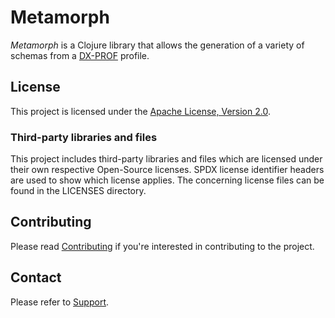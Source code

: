 <!--
SPDX-FileCopyrightText: 2022 Alliander N.V.

SPDX-License-Identifier: Apache-2.0
-->

Metamorph
=========

_Metamorph_ is a Clojure library that allows the generation of a variety of schemas from a [DX-PROF](https://www.w3.org/TR/dx-prof/) profile.

## License
This project is licensed under the [Apache License, Version 2.0](LICENSE).

### Third-party libraries and files
This project includes third-party libraries and files which are licensed under their own respective Open-Source licenses. SPDX license identifier headers are used to show which license applies. The concerning license files can be found in the LICENSES directory.

## Contributing
Please read [Contributing](./CONTRIBUTING.md) if you're interested in contributing to the project.

## Contact
Please refer to [Support](SUPPORT.md).

